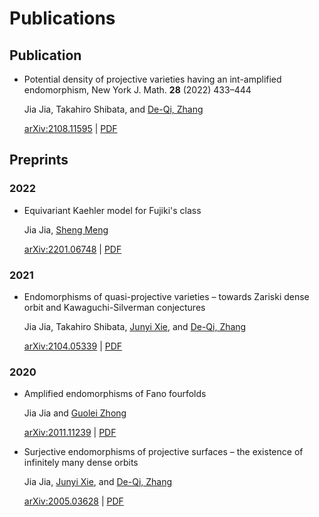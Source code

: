 # Publications


## Publication

- Potential density of projective varieties having an int-amplified endomorphism,
  New York J. Math. **28** (2022) 433–444

  Jia Jia, Takahiro Shibata, and [De-Qi, Zhang](https://blog.nus.edu.sg/matzdq/)

  [arXiv:2108.11595](https://arxiv.org/abs/2108.11595) | [PDF](http://nyjm.albany.edu/j/2022/28-17v.pdf)

## Preprints

### 2022

- Equivariant Kaehler model for Fujiki's class

  Jia Jia, [Sheng Meng](https://sites.google.com/view/shengmeng/home)

  [arXiv:2201.06748](https://arxiv.org/abs/2201.06748) | [PDF](https://mathjiajia.github.io/pdf/2022equivariant.pdf)

### 2021

- Endomorphisms of quasi-projective varieties – towards Zariski dense orbit
  and Kawaguchi-Silverman conjectures

  Jia Jia, Takahiro Shibata, [Junyi Xie](https://sites.google.com/site/junyixiemath/home),
  and [De-Qi, Zhang](https://blog.nus.edu.sg/matzdq/)

  [arXiv:2104.05339](https://arxiv.org/abs/2104.05339) | [PDF](https://mathjiajia.github.io/pdf/2021endomorphisms.pdf)

### 2020

- Amplified endomorphisms of Fano fourfolds

  Jia Jia and [Guolei Zhong](https://sites.google.com/view/guoleizhongshomepage/home)

  [arXiv:2011.11239](https://arxiv.org/abs/2011.11239) | [PDF](https://mathjiajia.github.io/pdf/2020amplified.pdf)

- Surjective endomorphisms of projective surfaces – the existence of
  infinitely many dense orbits

  Jia Jia, [Junyi Xie](https://sites.google.com/site/junyixiemath/home),
  and [De-Qi, Zhang](https://blog.nus.edu.sg/matzdq/)

  [arXiv:2005.03628](https://arxiv.org/abs/2005.03628) | [PDF](https://mathjiajia.github.io/pdf/2020surjective.pdf)

